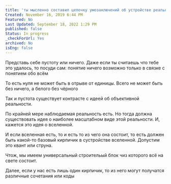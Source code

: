 ```yaml
---
title: 'ты мысленно составил цепочку умозаключений об устройстве реальности «Если то» начиная с вопроса Пустоты'
Created: November 16, 2019 6:44 PM
Featured: No
Last Updated: September 18, 2022 1:29 PM
published: false
Status: In progress
_checkForUrl: Yes
archived: No
isEng: false
---
```


Представь себе пустоту или ничего. Даже если ты считаешь что тебе это удалось, то посуди сам: понятие ничего возможно только в связке с понятием обо всём

То есть нуля не может быть в отрыве от единицы. Всего не может быть без ничего, а белого без чёрного

Так и пустота существует контрасте с идеей об объективной реальности.

По крайней мере наблюдаемая реальность есть. Но тогда должна существовать идея о наиболее масштабном виде этой реальности. И, кажется это идея о вселенной.

И если вселенная есть, то и есть то из чего она состоит, то есть должен быть какой-то базовый кирпичик в сустройстве вселенной. Допустим это квант или струна.

Чтож, мы имеем универсальный строительый блок чиз которого всё на свете состоит.

Далее, если у нас есть лишь один кирпичик, то из него могут получатся различные сочетания или коды